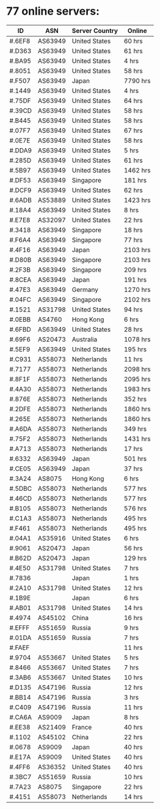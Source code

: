 # 77 online servers:

| ID | ASN | Server Country | Online |
| ------ | ------ | ------ | ------ |
| #.6EF8 | AS63949 | United States | 60 hrs |
| #.D363 | AS63949 | United States | 61 hrs |
| #.BA95 | AS63949 | United States | 4 hrs |
| #.8051 | AS63949 | United States | 58 hrs |
| #.F507 | AS63949 | Japan | 7790 hrs |
| #.1449 | AS63949 | United States | 4 hrs |
| #.75DF | AS63949 | United States | 64 hrs |
| #.39CD | AS63949 | United States | 58 hrs |
| #.B445 | AS63949 | United States | 58 hrs |
| #.07F7 | AS63949 | United States | 67 hrs |
| #.0E7E | AS63949 | United States | 58 hrs |
| #.DDA9 | AS63949 | United States | 5 hrs |
| #.285D | AS63949 | United States | 61 hrs |
| #.5B97 | AS63949 | United States | 1462 hrs |
| #.DF53 | AS63949 | Singapore | 181 hrs |
| #.DCF9 | AS63949 | United States | 62 hrs |
| #.6ADB | AS53889 | United States | 1423 hrs |
| #.18A4 | AS63949 | United States | 8 hrs |
| #.E7E8 | AS32097 | United States | 22 hrs |
| #.3418 | AS63949 | Singapore | 18 hrs |
| #.F6A4 | AS63949 | Singapore | 77 hrs |
| #.4F16 | AS63949 | Japan | 2103 hrs |
| #.D80B | AS63949 | Singapore | 2103 hrs |
| #.2F3B | AS63949 | Singapore | 209 hrs |
| #.8CEA | AS63949 | Japan | 191 hrs |
| #.47E3 | AS63949 | Germany | 1270 hrs |
| #.04FC | AS63949 | Singapore | 2102 hrs |
| #.1521 | AS31798 | United States | 94 hrs |
| #.0EBB | AS4760 | Hong Kong | 6 hrs |
| #.6FBD | AS63949 | United States | 28 hrs |
| #.69F6 | AS20473 | Australia | 1078 hrs |
| #.5EF9 | AS63949 | United States | 195 hrs |
| #.C931 | AS58073 | Netherlands | 11 hrs |
| #.7177 | AS58073 | Netherlands | 2098 hrs |
| #.8F1F | AS58073 | Netherlands | 2095 hrs |
| #.4A30 | AS58073 | Netherlands | 1983 hrs |
| #.876E | AS58073 | Netherlands | 352 hrs |
| #.2DFE | AS58073 | Netherlands | 1860 hrs |
| #.265E | AS58073 | Netherlands | 1860 hrs |
| #.A6DA | AS58073 | Netherlands | 349 hrs |
| #.75F2 | AS58073 | Netherlands | 1431 hrs |
| #.A713 | AS58073 | Netherlands | 17 hrs |
| #.6332 | AS63949 | Japan | 501 hrs |
| #.CE05 | AS63949 | Japan | 37 hrs |
| #.3A24 | AS8075 | Hong Kong | 6 hrs |
| #.5DBC | AS58073 | Netherlands | 577 hrs |
| #.46CD | AS58073 | Netherlands | 577 hrs |
| #.B105 | AS58073 | Netherlands | 576 hrs |
| #.C1A3 | AS58073 | Netherlands | 495 hrs |
| #.F461 | AS58073 | Netherlands | 495 hrs |
| #.04A1 | AS35916 | United States | 6 hrs |
| #.9061 | AS20473 | Japan | 56 hrs |
| #.B62D | AS20473 | Japan | 129 hrs |
| #.4E50 | AS31798 | United States | 7 hrs |
| #.7836 |  | Japan | 1 hrs |
| #.2A10 | AS31798 | United States | 12 hrs |
| #.1B9E |  | Japan | 6 hrs |
| #.AB01 | AS31798 | United States | 14 hrs |
| #.4974 | AS45102 | China | 16 hrs |
| #.EFFF | AS51659 | Russia | 9 hrs |
| #.01DA | AS51659 | Russia | 7 hrs |
| #.FAEF |  |  | 11 hrs |
| #.9704 | AS53667 | United States | 5 hrs |
| #.8466 | AS53667 | United States | 7 hrs |
| #.3AB6 | AS53667 | United States | 10 hrs |
| #.D135 | AS47196 | Russia | 12 hrs |
| #.BB14 | AS47196 | Russia | 3 hrs |
| #.C409 | AS47196 | Russia | 11 hrs |
| #.CA6A | AS9009 | Japan | 8 hrs |
| #.EE38 | AS21409 | France | 40 hrs |
| #.1102 | AS45102 | China | 22 hrs |
| #.0678 | AS9009 | Japan | 40 hrs |
| #.E17A | AS9009 | United States | 40 hrs |
| #.4FF6 | AS36352 | United States | 40 hrs |
| #.3BC7 | AS51659 | Russia | 10 hrs |
| #.7A23 | AS8075 | Singapore | 22 hrs |
| #.4151 | AS58073 | Netherlands | 14 hrs |


